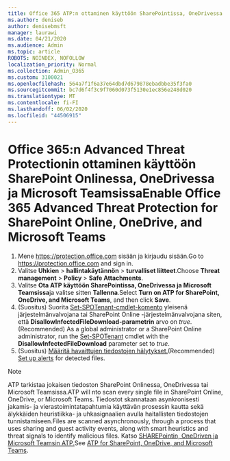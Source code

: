 ```yaml
---
title: Office 365 ATP:n ottaminen käyttöön SharePointissa, OneDrivessa ja Microsoft Teamsissa
ms.author: deniseb
author: denisebmsft
manager: laurawi
ms.date: 04/21/2020
ms.audience: Admin
ms.topic: article
ROBOTS: NOINDEX, NOFOLLOW
localization_priority: Normal
ms.collection: Admin_O365
ms.custom: 3100021
ms.openlocfilehash: 564a7f1f6a37e64dbd7d679878ebadbbe35f3fa0
ms.sourcegitcommit: bc7d6f4f3c9f7060d073f5130e1ec856e248d020
ms.translationtype: MT
ms.contentlocale: fi-FI
ms.lasthandoff: 06/02/2020
ms.locfileid: "44506915"
---
```

# <a name="enable-office-365-advanced-threat-protection-for-sharepoint-online-onedrive-and-microsoft-teams"></a><span data-ttu-id="ae2f8-102">Office 365:n Advanced Threat Protectionin ottaminen käyttöön SharePoint Onlinessa, OneDrivessa ja Microsoft Teamsissa</span><span class="sxs-lookup"><span data-stu-id="ae2f8-102">Enable Office 365 Advanced Threat Protection for SharePoint Online, OneDrive, and Microsoft Teams</span></span>

1. <span data-ttu-id="ae2f8-103">Mene https://protection.office.com sisään ja kirjaudu sisään.</span><span class="sxs-lookup"><span data-stu-id="ae2f8-103">Go to https://protection.office.com and sign in.</span></span>
2. <span data-ttu-id="ae2f8-104">Valitse **Uhkien**  >  **hallintakäytännön**  >  **turvalliset liitteet**.</span><span class="sxs-lookup"><span data-stu-id="ae2f8-104">Choose **Threat management** > **Policy** > **Safe Attachments**.</span></span>
3. <span data-ttu-id="ae2f8-105">Valitse **Ota ATP käyttöön SharePointissa, OneDrivessa ja Microsoft Teamsissa**ja valitse sitten **Tallenna**.</span><span class="sxs-lookup"><span data-stu-id="ae2f8-105">Select **Turn on ATP for SharePoint, OneDrive, and Microsoft Teams**, and then click **Save**.</span></span>
4. <span data-ttu-id="ae2f8-106">(Suositus) Suorita [Set-SPOTenant-cmdlet-komento](https://docs.microsoft.com/powershell/module/sharepoint-online/Set-SPOTenant?view=sharepoint-ps) yleisenä järjestelmänvalvojana tai SharePoint Online -järjestelmänvalvojana siten, että **DisallowInfectedFileDownload-parametrin** arvo on *true*.</span><span class="sxs-lookup"><span data-stu-id="ae2f8-106">(Recommended) As a global administrator or a SharePoint Online administrator, run the [Set-SPOTenant](https://docs.microsoft.com/powershell/module/sharepoint-online/Set-SPOTenant?view=sharepoint-ps) cmdlet with the **DisallowInfectedFileDownload** parameter set to *true*.</span></span>
5. <span data-ttu-id="ae2f8-107">(Suositus) [Määritä havaittujen tiedostojen hälytykset.](https://docs.microsoft.com/microsoft-365/security/office-365-security/turn-on-atp-for-spo-odb-and-teams#set-up-alerts-for-detected-files)</span><span class="sxs-lookup"><span data-stu-id="ae2f8-107">(Recommended) [Set up alerts](https://docs.microsoft.com/microsoft-365/security/office-365-security/turn-on-atp-for-spo-odb-and-teams#set-up-alerts-for-detected-files) for detected files.</span></span>

> [!NOTE]
> <span data-ttu-id="ae2f8-108">ATP tarkistaa jokaisen tiedoston SharePoint Onlinessa, OneDrivessa tai Microsoft Teamsissa.</span><span class="sxs-lookup"><span data-stu-id="ae2f8-108">ATP will nto scan every single file in SharePoint Online, OneDrive, or Microsoft Teams.</span></span> <span data-ttu-id="ae2f8-109">Tiedostot skannataan asynkronisesti jakamis- ja vierastoimintatapahtumia käyttävän prosessin kautta sekä älykkäiden heuristiikka- ja uhkasignaalien avulla haitallisten tiedostojen tunnistamiseen.</span><span class="sxs-lookup"><span data-stu-id="ae2f8-109">Files are scanned asynchronously, through a process that uses sharing and guest activity events, along with smart heuristics and threat signals to identify malicious files.</span></span> <span data-ttu-id="ae2f8-110">Katso [SHAREPointin, OneDriven ja Microsoft Teamsin ATP.](https://docs.microsoft.com/microsoft-365/security/office-365-security/atp-for-spo-odb-and-teams)</span><span class="sxs-lookup"><span data-stu-id="ae2f8-110">See [ATP for SharePoint, OneDrive, and Microsoft Teams](https://docs.microsoft.com/microsoft-365/security/office-365-security/atp-for-spo-odb-and-teams).</span></span>